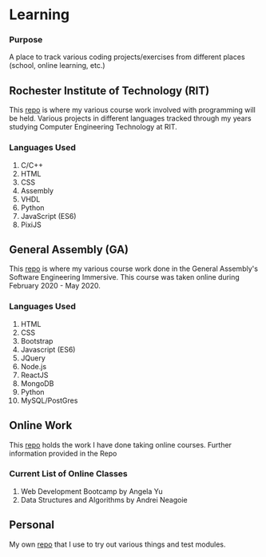 # Learning

### Purpose
A place to track various coding projects/exercises from different places (school, online learning, etc.)

## Rochester Institute of Technology (RIT)
This [repo](https://github.com/Rayfall/Learning/tree/master/RIT) is where my various course work involved with programming will be held. Various projects in different languages tracked through my years studying Computer Engineering Technology at RIT.

### Languages Used
1. C/C++
2. HTML
3. CSS
4. Assembly
5. VHDL
6. Python
7. JavaScript (ES6)
8. PixiJS


## General Assembly (GA)
This [repo](https://github.com/Rayfall/Learning/tree/master/General-Assembly) is where my various course work done in the General Assembly's Software Engineering Immersive. This course was taken online during February 2020 - May 2020.

### Languages Used
1. HTML
2. CSS
3. Bootstrap
4. Javascript (ES6)
5. JQuery
6. Node.js
7. ReactJS
8. MongoDB
9. Python
10. MySQL/PostGres

## Online Work
This [repo](https://github.com/Rayfall/Learning/tree/master/Online-Work) holds the work I have done taking online courses. Further information provided in the Repo

### Current List of Online Classes
1. Web Development Bootcamp by Angela Yu
2. Data Structures and Algorithms by Andrei Neagoie

## Personal
My own [repo](https://github.com/Rayfall/Learning/tree/master/Personal) that I use to try out various things and test modules.
